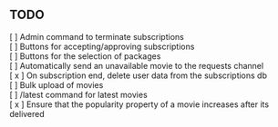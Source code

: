 ## TODO

[ ] Admin command to terminate subscriptions  
[ ] Buttons for accepting/approving subscriptions  
[ ] Buttons for the selection of packages  
[ ] Automatically send an unavailable movie to the requests channel  
[ x ] On subscription end, delete user data from the subscriptions db  
[ ] Bulk upload of movies   
[ ] /latest command for latest movies  
[ x ] Ensure that the popularity property of a movie increases after its delivered